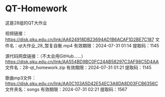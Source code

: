 # QT-Homework
这是28组的QT大作业

视频链接：
https://disk.pku.edu.cn/link/AA624918DB23694AD1B6ACAF1D2BE7C187
文件名：qt大作业_28_暂复自衡.mp4
有效期限：2024-07-31 01:14
提取码：1145

源代码网盘链接：（不太会用GitHub……）
https://disk.pku.edu.cn/link/AA554BD9BC0FC24AB58297C3AF98C5D4AA
文件名：28-qt_homework.zip
有效期限：2024-07-31 01:21
提取码：1145

歌曲mp3文件：
https://disk.pku.edu.cn/link/AA0C103A5D42E54EC3A8DA8D03FCB6356C
文件夹名：songs
有效期限：2024-07-31 02:21
提取码：1567
